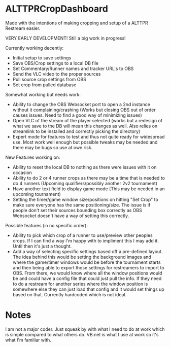 # ALTTPRCropDashboard

Made with the intentions of making cropping and setup of a ALTTPR Restream easier.

VERY EARLY DEVELOPMENT!  Still a big work in progress!

Currently working decently:
- Initial setup to save settings
- Save OBS/Crop settings to a local DB file
- Set Commentary/Runner names and tracker URL's to OBS
- Send the VLC video to the proper sources
- Pull source crop settings from OBS
- Set crop from pulled database

Somewhat working but needs work:
- Ability to change the OBS Websocket port to open a 2nd instance without it complaining/crashing (Works but closing OBS out of order causes issues.  Need to find a good way of minimizing issues)
- Open VLC of the stream of the player selected (works but a redesign of what we save to the DB will mean this changes as well.  Also relies on streamlink to be installed and correctly picking the directory)
- Expert mode for features to test and thus not quite ready for widespread use.  Most work well enough but possible tweaks may be needed and there may be bugs so use at own risk.

New Features working on:
- Ability to reset the local DB to nothing as there were issues with it on occasion
- Ability to do 2 or 4 runner crops as there may be a time that is needed to do 4 runners (Upcoming qualifiers/possibly another 2v2 tournament)
- Have another text field to display game mode (This may be needed in an upcoming tournament)
- Setting the timer/game window size/positions on hitting "Set Crop" to make sure everyone has the same positioning/size.  The issue is if people don't set their sources bounding box correctly as OBS Websocket doesn't have a way of setting this correctly. 

Possible features (in no specific order):
- Ability to pick which crop of a runner to use/preview other peoples crops.  If I can find a way I'm happy with to impliment this I may add it.  Until then it's just a thought.
- Add a way of selecting specific settings based off a pre-defined layout.  The idea behind this would be setting the background images and where the game/timer windows would be before the tournament starts and then being able to export those settings for restreamers to import to OBS.  From there, we would know where all the window positions would be and could have a config file that could just pull the info.  If they need to do a restream for another series where the window position is somewhere else they can just load that config and it would set things up based on that.  Currently hardcoded which is not ideal.

# Notes

I am not a major coder.  Just squeak by with what I need to do at work which is simple compared to what others do.  VB.net is what I use at work so it's what I'm familiar with.